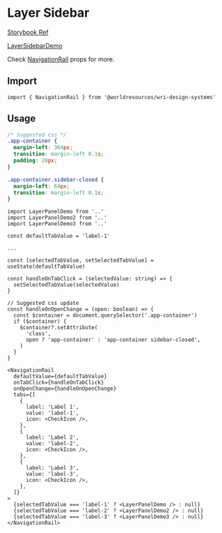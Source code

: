 # Layer Sidebar

[Storybook Ref](https://wri.github.io/wri-design-systems/?path=/docs/navigation-navigation-rail-layer-sidebar--docs)

[LayerSidebarDemo](https://github.com/wri/wri-design-systems/blob/main/src/components/Navigation/NavigationRail/LayerSidebar/Demo.tsx)

Check [NavigationRail](https://github.com/wri/wri-design-systems/tree/main/src/components/Navigation/NavigationRail) props for more.

## Import

```tsx
import { NavigationRail } from '@worldresources/wri-design-systems'
```

## Usage

```css
/* Suggested css */
.app-container {
  margin-left: 364px;
  transition: margin-left 0.1s;
  padding: 20px;
}

.app-container.sidebar-closed {
  margin-left: 64px;
  transition: margin-left 0.1s;
}
```

```tsx
import LayerPanelDemo from '..'
import LayerPanelDemo2 from '..'
import LayerPanelDemo3 from '..'

const defaultTabValue = 'label-1'

...

const [selectedTabValue, setSelectedTabValue] = useState(defaultTabValue)

const handleOnTabClick = (selectedValue: string) => {
  setSelectedTabValue(selectedValue)
}

// Suggested css update
const handleOnOpenChange = (open: boolean) => {
  const $container = document.querySelector('.app-container')
  if ($container) {
    $container?.setAttribute(
      'class',
      open ? 'app-container' : 'app-container sidebar-closed',
    )
  }
}
```

```tsx
<NavigationRail
  defaultValue={defaultTabValue}
  onTabClick={handleOnTabClick}
  onOpenChange={handleOnOpenChange}
  tabs={[
    {
      label: 'Label 1',
      value: 'label-1',
      icon: <CheckIcon />,
    },
    {
      label: 'Label 2',
      value: 'label-2',
      icon: <CheckIcon />,
    },
    {
      label: 'Label 3',
      value: 'label-3',
      icon: <CheckIcon />,
    },
  ]}
>
  {selectedTabValue === 'label-1' ? <LayerPanelDemo /> : null}
  {selectedTabValue === 'label-2' ? <LayerPanelDemo2 /> : null}
  {selectedTabValue === 'label-3' ? <LayerPanelDemo3 /> : null}
</NavigationRail>
```
